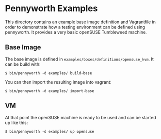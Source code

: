 # Pennyworth Examples

This directory contains an example base image definition and Vagrantfile in
order to demonstrate how a testing environment can be defined using pennyworth.
It provides a very basic openSUSE Tumbleweed machine.

## Base Image

The base image is defined in `examples/boxes/definitions/opensuse_kvm`.
It can be build with:

`$ bin/pennyworth -d examples/ build-base`

You can then import the resulting image into vagrant:

`$ bin/pennyworth -d examples/ import-base`

## VM

At that point the openSUSE machine is ready to be used and can be started up like
this:

`$ bin/pennyworth -d examples/ up opensuse`
